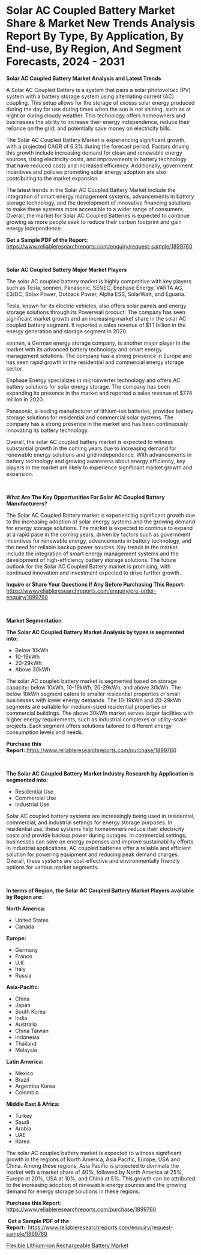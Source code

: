 <p><h1>Solar AC Coupled Battery Market Share & Market New Trends Analysis Report By Type, By Application, By End-use, By Region, And Segment Forecasts, 2024 - 2031</h1></p><p><strong>Solar AC Coupled Battery Market Analysis and Latest Trends</strong></p>
<p><p>A Solar AC Coupled Battery is a system that pairs a solar photovoltaic (PV) system with a battery storage system using alternating current (AC) coupling. This setup allows for the storage of excess solar energy produced during the day for use during times when the sun is not shining, such as at night or during cloudy weather. This technology offers homeowners and businesses the ability to increase their energy independence, reduce their reliance on the grid, and potentially save money on electricity bills.</p><p>The Solar AC Coupled Battery Market is experiencing significant growth, with a projected CAGR of 6.3% during the forecast period. Factors driving this growth include increasing demand for clean and renewable energy sources, rising electricity costs, and improvements in battery technology that have reduced costs and increased efficiency. Additionally, government incentives and policies promoting solar energy adoption are also contributing to the market expansion.</p><p>The latest trends in the Solar AC Coupled Battery Market include the integration of smart energy management systems, advancements in battery storage technology, and the development of innovative financing solutions to make these systems more accessible to a wider range of consumers. Overall, the market for Solar AC Coupled Batteries is expected to continue growing as more people seek to reduce their carbon footprint and gain energy independence.</p></p>
<p><strong>Get a Sample PDF of the Report:&nbsp;</strong> <a href="https://www.reliableresearchreports.com/enquiry/request-sample/1899760">https://www.reliableresearchreports.com/enquiry/request-sample/1899760</a></p>
<p>&nbsp;</p>
<p><strong>Solar AC Coupled Battery Major Market Players</strong></p>
<p><p>The solar AC coupled battery market is highly competitive with key players such as Tesla, sonnen, Panasonic, SENEC, Enphase Energy, VARTA AG, E3/DC, Solax Power, Outback Power, Alpha ESS, SolarWatt, and Eguana. </p><p>Tesla, known for its electric vehicles, also offers solar panels and energy storage solutions through its Powerwall product. The company has seen significant market growth and an increasing market share in the solar AC coupled battery segment. It reported a sales revenue of $1.1 billion in the energy generation and storage segment in 2020.</p><p>sonnen, a German energy storage company, is another major player in the market with its advanced battery technology and smart energy management solutions. The company has a strong presence in Europe and has seen rapid growth in the residential and commercial energy storage sector.</p><p>Enphase Energy specializes in microinverter technology and offers AC battery solutions for solar energy storage. The company has been expanding its presence in the market and reported a sales revenue of $774 million in 2020.</p><p>Panasonic, a leading manufacturer of lithium-ion batteries, provides battery storage solutions for residential and commercial solar systems. The company has a strong presence in the market and has been continuously innovating its battery technology.</p><p>Overall, the solar AC coupled battery market is expected to witness substantial growth in the coming years due to increasing demand for renewable energy solutions and grid independence. With advancements in battery technology and growing awareness about energy efficiency, key players in the market are likely to experience significant market growth and expansion.</p></p>
<p>&nbsp;</p>
<p><strong>What Are The Key Opportunities For Solar AC Coupled Battery Manufacturers?</strong></p>
<p><p>The Solar AC Coupled Battery market is experiencing significant growth due to the increasing adoption of solar energy systems and the growing demand for energy storage solutions. The market is expected to continue to expand at a rapid pace in the coming years, driven by factors such as government incentives for renewable energy, advancements in battery technology, and the need for reliable backup power sources. Key trends in the market include the integration of smart energy management systems and the development of high-efficiency battery storage solutions. The future outlook for the Solar AC Coupled Battery market is promising, with continued innovation and investment expected to drive further growth.</p></p>
<p><strong>Inquire or Share Your Questions If Any Before Purchasing This Report:</strong> <a href="https://www.reliableresearchreports.com/enquiry/pre-order-enquiry/1899760">https://www.reliableresearchreports.com/enquiry/pre-order-enquiry/1899760</a></p>
<p>&nbsp;</p>
<p><strong>Market Segmentation</strong></p>
<p><strong>The Solar AC Coupled Battery Market Analysis by types is segmented into:</strong></p>
<p><ul><li>Below 10kWh</li><li>10-19kWh</li><li>20-29kWh</li><li>Above 30kWh</li></ul></p>
<p><p>The solar AC coupled battery market is segmented based on storage capacity: below 10kWh, 10-19kWh, 20-29kWh, and above 30kWh. The below 10kWh segment caters to smaller residential properties or small businesses with lower energy demands. The 10-19kWh and 20-29kWh segments are suitable for medium-sized residential properties or commercial buildings. The above 30kWh market serves larger facilities with higher energy requirements, such as industrial complexes or utility-scale projects. Each segment offers solutions tailored to different energy consumption levels and needs.</p></p>
<p><strong>Purchase this Report:&nbsp;</strong><a href="https://www.reliableresearchreports.com/purchase/1899760">https://www.reliableresearchreports.com/purchase/1899760</a></p>
<p>&nbsp;</p>
<p><strong>The Solar AC Coupled Battery Market Industry Research by Application is segmented into:</strong></p>
<p><ul><li>Residential Use</li><li>Commercial Use</li><li>Industrial Use</li></ul></p>
<p><p>Solar AC coupled battery systems are increasingly being used in residential, commercial, and industrial settings for energy storage purposes. In residential use, these systems help homeowners reduce their electricity costs and provide backup power during outages. In commercial settings, businesses can save on energy expenses and improve sustainability efforts. In industrial applications, AC coupled batteries offer a reliable and efficient solution for powering equipment and reducing peak demand charges. Overall, these systems are cost-effective and environmentally friendly options for various market segments.</p></p>
<p>&nbsp;</p>
<p><strong>In terms of Region, the Solar AC Coupled Battery Market Players available by Region are:</strong></p>
<p>
    <p> <strong> North America: </strong>
        <ul>
            <li>United States</li>
            <li>Canada</li>
        </ul>
        </p> 
    <p> <strong> Europe: </strong>
        <ul>
            <li>Germany</li>
            <li>France</li>
            <li>U.K.</li>
            <li>Italy</li>
            <li>Russia</li>
        </ul>
        </p> 
    <p> <strong> Asia-Pacific: </strong>
        <ul>
            <li>China</li>
            <li>Japan</li>
            <li>South Korea</li>
            <li>India</li>
            <li>Australia</li>
            <li>China Taiwan</li>
            <li>Indonesia</li>
            <li>Thailand</li>
            <li>Malaysia</li>
        </ul>
        </p> 
    <p> <strong> Latin America: </strong>
        <ul>
            <li>Mexico</li>
            <li>Brazil</li>
            <li>Argentina Korea</li>
            <li>Colombia</li>
        </ul>
        </p> 
    <p> <strong> Middle East & Africa: </strong>
        <ul>
            <li>Turkey</li>
            <li>Saudi</li>
            <li>Arabia</li>
            <li>UAE</li>
            <li>Korea</li>
        </ul>
    </p>
    </p>
<p><p>The solar AC coupled battery market is expected to witness significant growth in the regions of North America, Asia Pacific, Europe, USA and China. Among these regions, Asia Pacific is projected to dominate the market with a market share of 40%, followed by North America at 25%, Europe at 20%, USA at 10%, and China at 5%. This growth can be attributed to the increasing adoption of renewable energy sources and the growing demand for energy storage solutions in these regions.</p></p>
<p><strong>Purchase this Report: </strong><a href="https://www.reliableresearchreports.com/purchase/1899760">https://www.reliableresearchreports.com/purchase/1899760</a></p>
<p>&nbsp;<strong>Get a Sample PDF of the Report:&nbsp;&nbsp;</strong><a href="https://www.reliableresearchreports.com/enquiry/request-sample/1899760">https://www.reliableresearchreports.com/enquiry/request-sample/1899760</a></p>
<p><strong></strong></p>
<p><p><a href="https://github.com/AKSHATREPORTPRIME/Market-Research-Report-List-4/blob/main/flexible-lithium-ion-rechargeable-battery-market.md">Flexible Lithium-ion Rechargeable Battery Market</a></p></p>